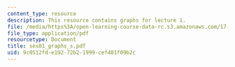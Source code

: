 ```yaml
---
content_type: resource
description: This resource contains graphs for lecture 1.
file: /media/https%3A/open-learning-course-data-rc.s3.amazonaws.com/17-55j-introduction-to-latin-american-studies-fall-2006/9c0512fde19272b21999cef401f09b2c_ses01_graphs_s.pdf
file_type: application/pdf
resourcetype: Document
title: ses01_graphs_s.pdf
uid: 9c0512fd-e192-72b2-1999-cef401f09b2c
---
```

